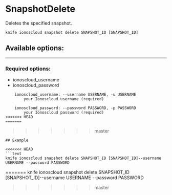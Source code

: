 # SnapshotDelete

Deletes the specified snapshot.

    knife ionoscloud snapshot delete SNAPSHOT_ID [SNAPSHOT_ID]


## Available options:
---

### Required options:
* ionoscloud_username
* ionoscloud_password

```
    ionoscloud_username: --username USERNAME, -u USERNAME
        your Ionoscloud username (required)

    ionoscloud_password: --password PASSWORD, -p PASSWORD
        your Ionoscloud password (required)
<<<<<<< HEAD
=======

```
>>>>>>> master

```
## Example

<<<<<<< HEAD
```text
knife ionoscloud snapshot delete SNAPSHOT_ID [SNAPSHOT_ID]--username USERNAME --password PASSWORD
```
=======
    knife ionoscloud snapshot delete SNAPSHOT_ID [SNAPSHOT_ID]--username USERNAME --password PASSWORD
>>>>>>> master
